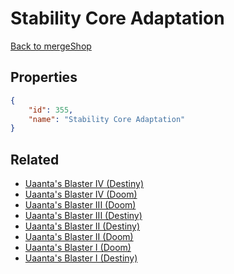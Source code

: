 # Stability Core Adaptation

<no description available>

[Back to mergeShop](../merge-shops.md)

## Properties

```json
{
    "id": 355,
    "name": "Stability Core Adaptation"
}
```

## Related

- [Uaanta's Blaster IV (Destiny)](../items/20437-uaanta-s-blaster-iv-destiny.md)
- [Uaanta's Blaster IV (Doom)](../items/20441-uaanta-s-blaster-iv-doom.md)
- [Uaanta's Blaster III (Doom)](../items/20440-uaanta-s-blaster-iii-doom.md)
- [Uaanta's Blaster III (Destiny)](../items/20436-uaanta-s-blaster-iii-destiny.md)
- [Uaanta's Blaster II (Destiny)](../items/20435-uaanta-s-blaster-ii-destiny.md)
- [Uaanta's Blaster II (Doom)](../items/20439-uaanta-s-blaster-ii-doom.md)
- [Uaanta's Blaster I (Doom)](../items/20438-uaanta-s-blaster-i-doom.md)
- [Uaanta's Blaster I (Destiny)](../items/20434-uaanta-s-blaster-i-destiny.md)

